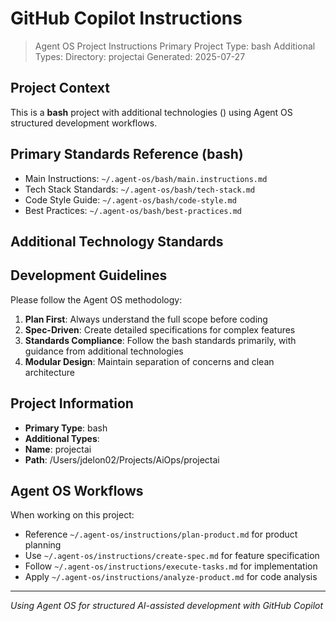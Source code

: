# GitHub Copilot Instructions

> Agent OS Project Instructions
> Primary Project Type: bash
> Additional Types: 
> Directory: projectai
> Generated: 2025-07-27

## Project Context

This is a **bash** project with additional technologies () using Agent OS structured development workflows.

## Primary Standards Reference (bash)
- Main Instructions: `~/.agent-os/bash/main.instructions.md`
- Tech Stack Standards: `~/.agent-os/bash/tech-stack.md`
- Code Style Guide: `~/.agent-os/bash/code-style.md`
- Best Practices: `~/.agent-os/bash/best-practices.md`

## Additional Technology Standards

## Development Guidelines

Please follow the Agent OS methodology:

1. **Plan First**: Always understand the full scope before coding
2. **Spec-Driven**: Create detailed specifications for complex features
3. **Standards Compliance**: Follow the bash standards primarily, with guidance from additional technologies
4. **Modular Design**: Maintain separation of concerns and clean architecture

## Project Information
- **Primary Type**: bash
- **Additional Types**: 
- **Name**: projectai
- **Path**: /Users/jdelon02/Projects/AiOps/projectai

## Agent OS Workflows

When working on this project:
- Reference `~/.agent-os/instructions/plan-product.md` for product planning
- Use `~/.agent-os/instructions/create-spec.md` for feature specification
- Follow `~/.agent-os/instructions/execute-tasks.md` for implementation
- Apply `~/.agent-os/instructions/analyze-product.md` for code analysis

---

*Using Agent OS for structured AI-assisted development with GitHub Copilot*
